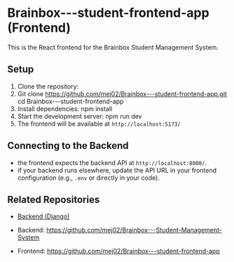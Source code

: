 # Brainbox---student-frontend-app (Frontend)

This is the React frontend for the Brainbox Student Management System.

## Setup

1. Clone the repository:
2. Git clone https://github.com/mej02/Brainbox---student-frontend-app.git cd Brainbox---student-frontend-app
3. Install dependencies: npm install
4. Start the development server: npm run dev
5. The frontend will be available at `http://localhost:5173/`

## Connecting to the Backend

- the frontend expects the backend API at `http://localhost:8000/`.
- if your backend runs elsewhere, update the API URL in your frontend configuration (e.g., `.env` or directly in your code).

## Related Repositories

- [Backend (Django)](https://github.com/mej02/Brainbox---Student-Management-System)

- Backend: https://github.com/mej02/Brainbox---Student-Management-System
- Frontend: https://github.com/mej02/Brainbox---student-frontend-app
